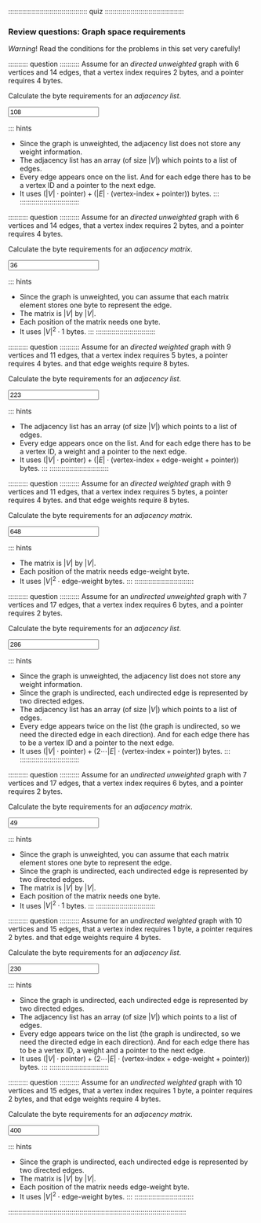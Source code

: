 
:::::::::::::::::::::::::::::::::::::::: quiz ::::::::::::::::::::::::::::::::::::::::
### Review questions: Graph space requirements


*Warning*! Read the conditions for the problems in this set very carefully!

<!--
numV = randRange(6, 10)
numE = randRange(numV, (numV * (numV - 1))/2)
pointerB = §randRange(4,6)
vertB = §randRange(2,4)
edgeB = §randRange(2,4)
-->

:::::::::: question ::::::::::
Assume for an *directed unweighted* graph with <!--NumV--> 6 vertices and <!--numE--> 14 edges,
that a vertex index requires <!--vertB--> 2 bytes,
and a pointer requires <!--pointerB--> 4 bytes.

Calculate the byte requirements for an *adjacency list*.

<input type="number" value="108" min="0"/>
<!-- ANS = (numV * pointerB) + (numE * (vertB + pointerB)) -->

::: hints
- Since the graph is unweighted, the adjacency list does not store any weight information.
- The adjacency list has an array (of size $|V|$) which points to a list of edges.
- Every edge appears once on the list. And for each edge there has to be a vertex ID and a pointer to the next edge.
- It uses $(|V| \cdot \textrm{pointer}) + (|E| \cdot (\textrm{vertex-index} + \textrm{pointer}))$ bytes.
:::
::::::::::::::::::::::::::::::



:::::::::: question ::::::::::
Assume for an *directed unweighted* graph with <!--NumV--> 6 vertices and <!--numE--> 14 edges,
that a vertex index requires <!--vertB--> 2 bytes,
and a pointer requires <!--pointerB--> 4 bytes.

Calculate the byte requirements for an *adjacency matrix*.

<input type="number" value="36" min="0"/>
<!-- ANS = numV * numV * 1 -->

::: hints
- Since the graph is unweighted, you can assume that each matrix element stores one byte to represent the edge.
- The matrix is $|V|$ by $|V|$.
- Each position of the matrix needs one byte.
- It uses $|V|^2 \cdot 1$ bytes.
:::
::::::::::::::::::::::::::::::



:::::::::: question ::::::::::
Assume for an *directed weighted* graph with <!--NumV--> 9 vertices and <!--numE--> 11 edges,
that a vertex index requires <!--vertB--> 5 bytes,
a pointer requires <!--pointerB--> 4 bytes.
and that edge weights require <!--edgeB--> 8 bytes.

Calculate the byte requirements for an *adjacency list*.

<input type="number" value="223" min="0"/>
<!-- ANS = (numV * pointerB) + (numE * (vertB + edgeB + pointerB)) -->

::: hints
- The adjacency list has an array (of size $|V|$) which points to a list of edges.
- Every edge appears once on the list. And for each edge there has to be a vertex ID, a weight and a pointer to the next edge.
- It uses $(|V| \cdot \textrm{pointer}) + (|E| \cdot (\textrm{vertex-index} + \textrm{edge-weight} + \textrm{pointer}))$ bytes.
:::
::::::::::::::::::::::::::::::



:::::::::: question ::::::::::
Assume for an *directed weighted* graph with <!--NumV--> 9 vertices and <!--numE--> 11 edges,
that a vertex index requires <!--vertB--> 5 bytes,
a pointer requires <!--pointerB--> 4 bytes.
and that edge weights require <!--edgeB--> 8 bytes.

Calculate the byte requirements for an *adjacency matrix*.

<input type="number" value="648" min="0"/>
<!-- ANS = numV * numV * edgeB -->

::: hints
- The matrix is $|V|$ by $|V|$.
- Each position of the matrix needs $\textrm{edge-weight}$ byte.
- It uses $|V|^2 \cdot \textrm{edge-weight}$ bytes.
:::
::::::::::::::::::::::::::::::



:::::::::: question ::::::::::
Assume for an *undirected unweighted* graph with <!--NumV--> 7 vertices and <!--numE--> 17 edges,
that a vertex index requires <!--vertB--> 6 bytes,
and a pointer requires <!--pointerB--> 2 bytes.

Calculate the byte requirements for an *adjacency list*.


<input type="number" value="286" min="0"/>
<!-- ANS = (numV * pointerB) + (2 * numE * (vertB + pointerB)) -->

::: hints
- Since the graph is unweighted, the adjacency list does not store any weight information.
- Since the graph is undirected, each undirected edge is represented by two directed edges.
- The adjacency list has an array (of size $|V|$) which points to a list of edges.
- Every edge appears twice on the list (the graph is undirected, so we need the directed edge in each direction).
And for each edge there  has to be a vertex ID and a pointer to the next edge.
- It uses $(|V| \cdot \textrm{pointer}) + (2 \cdots |E| \cdot (\textrm{vertex-index} + \textrm{pointer}))$ bytes.
:::
::::::::::::::::::::::::::::::



:::::::::: question ::::::::::
Assume for an *undirected unweighted* graph with <!--NumV--> 7 vertices and <!--numE--> 17 edges,
that a vertex index requires <!--vertB--> 6 bytes,
and a pointer requires <!--pointerB--> 2 bytes.

Calculate the byte requirements for an *adjacency matrix*.


<input type="number" value="49" min="0"/>
<!-- ANS = numV * numV * 1 -->

::: hints
- Since the graph is unweighted, you can assume that each matrix element stores one byte to represent the edge.
- Since the graph is undirected, each undirected edge is represented by two directed edges.
- The matrix is $|V|$ by $|V|$.
- Each position of the matrix needs one byte.
- It uses $|V|^2 \cdot 1$ bytes.
:::
::::::::::::::::::::::::::::::



:::::::::: question ::::::::::
Assume for an *undirected weighted* graph with <!--NumV--> 10 vertices and <!--numE--> 15 edges,
that a vertex index requires <!--vertB--> 1 byte,
a pointer requires <!--pointerB--> 2 bytes.
and that edge weights require <!--edgeB--> 4 bytes.

Calculate the byte requirements for an *adjacency list*.

<input type="number" value="230" min="0"/>
<!-- ANS = (numV * pointerB) + (2 * numE * (vertB + edgeB + pointerB)) -->

::: hints
- Since the graph is undirected, each undirected edge is represented by two directed edges.
- The adjacency list has an array (of size $|V|$) which points to a list of edges.
- Every edge appears twice on the list (the graph is undirected, so we need the directed edge in each direction).
And for each edge there  has to be a vertex ID, a weight and a pointer to the next edge.
- It uses $(|V| \cdot \textrm{pointer}) + (2 \cdots |E| \cdot (\textrm{vertex-index} + \textrm{edge-weight} + \textrm{pointer}))$ bytes.
:::
::::::::::::::::::::::::::::::



:::::::::: question ::::::::::
Assume for an *undirected weighted* graph with <!--NumV--> 10 vertices and <!--numE--> 15 edges,
that a vertex index requires <!--vertB--> 1 byte,
a pointer requires <!--pointerB--> 2 bytes,
and that edge weights require <!--edgeB--> 4 bytes.

Calculate the byte requirements for an *adjacency matrix*.

<input type="number" value="400" min="0"/>
<!-- ANS = numV * numV * edgeB -->

::: hints
- Since the graph is undirected, each undirected edge is represented by two directed edges.
- The matrix is $|V|$ by $|V|$.
- Each position of the matrix needs $\textrm{edge-weight}$ byte.
- It uses $|V|^2 \cdot \textrm{edge-weight}$ bytes.
:::
::::::::::::::::::::::::::::::

::::::::::::::::::::::::::::::::::::::::::::::::::::::::::::::::::::::::::::::::::::::::::

